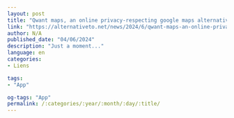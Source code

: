 ```yaml
---
layout: post
title: "Qwant maps, an online privacy-respecting google maps alternative, has been discontinued"
link: "https://alternativeto.net/news/2024/6/qwant-maps-an-online-privacy-respecting-google-maps-alternative-has-been-discontinued/"
author: N/A
published_date: "04/06/2024"
description: "Just a moment..."
language: en
categories:
- Liens

tags:
- "App"

og-tags: "App"
permalink: /:categories/:year/:month/:day/:title/
---
```

